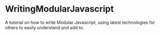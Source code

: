 # WritingModularJavascript
A tutorial on how to write Modular Javascript, using latest technologies for others to easily understand and add to. 
